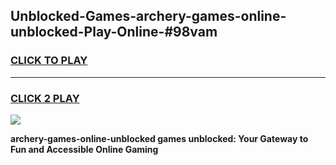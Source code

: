
## Unblocked-Games-archery-games-online-unblocked-Play-Online-#98vam
<h3>
<a href="https://premium.freeplayer.one?title=archery-games-online-unblocked&ref=27F">CLICK TO PLAY</a></h3>
<hr>

<h3>
<a href="https://premium.freeplayer.one?title=archery-games-online-unblocked&ref=27F">CLICK 2 PLAY</a>
  
</h3>

<a href="https://premium.freeplayer.one?title=archery-games-online-unblocked&ref=27F"><img src="https://clearcache.store/games.png"></a>


**archery-games-online-unblocked games unblocked: Your Gateway to Fun and Accessible Online Gaming**
